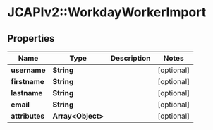 # JCAPIv2::WorkdayWorkerImport

## Properties
Name | Type | Description | Notes
------------ | ------------- | ------------- | -------------
**username** | **String** |  | [optional] 
**firstname** | **String** |  | [optional] 
**lastname** | **String** |  | [optional] 
**email** | **String** |  | [optional] 
**attributes** | **Array&lt;Object&gt;** |  | [optional] 


